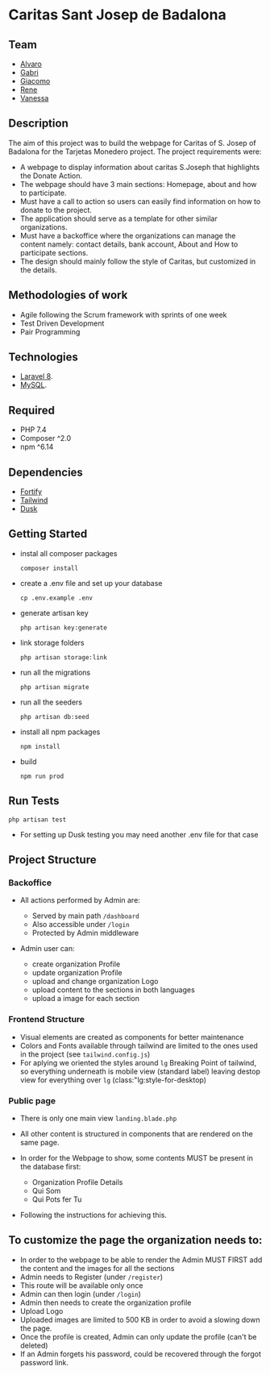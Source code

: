 # Caritas Sant Josep de Badalona 


## Team
- [Alvaro ](https://github.com/raykotab)
- [Gabri](https://github.com/G4BR1TRZ)
- [Giacomo](https://github.com/pilpod)
- [Rene](https://github.com/renejfc)
- [Vanessa](https://github.com/vanessacor)


## Description

The aim of this project was to build the webpage for Caritas of S. Josep of Badalona for the Tarjetas Monedero project.
The project requirements were:
- A webpage to display information about caritas S.Joseph that highlights the Donate Action.
- The webpage should have 3 main sections: Homepage, about and how to participate.
- Must have a call to action so users can easily find information on how to donate to the project.
- The application should serve as a template for other similar organizations.
- Must have a backoffice where the organizations can manage the content namely: contact details, bank account, About and How to participate sections. 
- The design should mainly follow the style of Caritas, but customized in the details.


## Methodologies of work

- Agile following the Scrum framework with sprints of one week
- Test Driven Development
- Pair Programming

## Technologies

- [Laravel 8](https://laravel.com/).
- [MySQL](https://www.mysql.com/).

## Required

- PHP 7.4
- Composer ^2.0
- npm ^6.14

## Dependencies

- [Fortify](https://laravel.com/docs/8.x/fortify)
- [Tailwind ](https://tailwindcss.com/)
- [Dusk](https://laravel.com/docs/8.x/dusk)

## Getting Started


- instal all composer packages

    ```
    composer install
    ```

- create a .env file and set up your database 

    ```
    cp .env.example .env 
    ```

- generate artisan key

    ```
    php artisan key:generate
    ```

- link storage folders

    ```
    php artisan storage:link
    ```

- run all the migrations

    ```
    php artisan migrate
    ```

- run all the seeders

    ```
    php artisan db:seed
    ```

- install all npm packages

    ```
    npm install
    ```

- build 

    ```
    npm run prod
    ```

## Run Tests

```
php artisan test
```
- For setting up Dusk testing you may need another .env file for that case


## Project Structure

### Backoffice
- All actions performed by Admin are:
    - Served by main path ``` /dashboard ```
    - Also accessible under ```/login```
    - Protected by Admin middleware

- Admin user can:
    - create organization Profile
    - update organization Profile
    - upload  and change organization Logo
    - upload content to the sections in both languages
    - upload a image for each section
    
 ### Frontend Structure
 
 - Visual elements are created as components for better maintenance
 - Colors and Fonts available through tailwind are limited to the ones used in the project (see ```tailwind.config.js```)
 - For aplying we oriented the styles around ```lg``` Breaking Point of tailwind, so everything underneath is mobile view (standard label) leaving destop view for everything over ```lg``` (class:"lg:style-for-desktop)

### Public page

- There is only one main view ```landing.blade.php```
- All other content is structured in components that are rendered on the same page.
- In order for the Webpage to show, some contents MUST be present in the database first:

    - Organization Profile Details
    - Qui Som
    - Qui Pots fer Tu

- Following the instructions for achieving this.


## To customize the page the organization needs to:

- In order to the webpage to be able to render the Admin MUST FIRST add the content and the images for all the sections
- Admin needs to Register (under ```/register```)
- This route will be available only once
- Admin can then login (under ```/login```)
- Admin then needs to create the organization profile
- Upload Logo
- Uploaded images are limited to 500 KB in order to avoid a slowing down the page.
- Once the profile is created, Admin can only update the profile (can't be deleted)
- If an Admin forgets his password, could be recovered through the forgot password link.